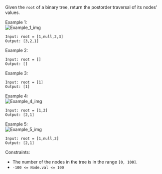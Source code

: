 Given the `root` of a binary tree, return the postorder traversal of its nodes' values.

Example 1:  
![Example_1_img](https://assets.leetcode.com/uploads/2020/08/28/pre1.jpg)
```
Input: root = [1,null,2,3]
Output: [3,2,1]
```
Example 2:
```
Input: root = []
Output: []
```
Example 3:
```
Input: root = [1]
Output: [1]
```
Example 4:  
![Example_4_img](https://assets.leetcode.com/uploads/2020/08/28/pre3.jpg)
```
Input: root = [1,2]
Output: [2,1]
```
Example 5:  
![Example_5_img](https://assets.leetcode.com/uploads/2020/08/28/pre2.jpg)
```
Input: root = [1,null,2]
Output: [2,1]
``` 

Constraints:
- The number of the nodes in the tree is in the range `[0, 100]`.
- `-100 <= Node.val <= 100`
